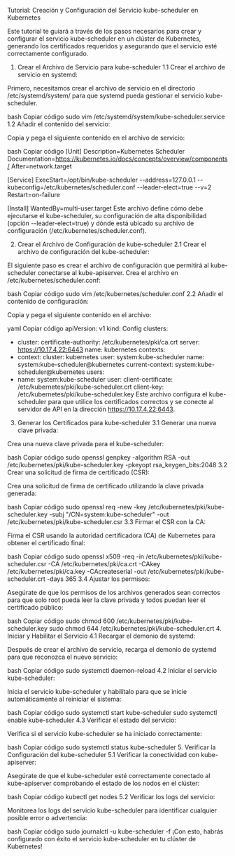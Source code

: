 
Tutorial: Creación y Configuración del Servicio kube-scheduler en Kubernetes

Este tutorial te guiará a través de los pasos necesarios para crear y configurar el servicio kube-scheduler en un clúster de Kubernetes, generando los certificados requeridos y asegurando que el servicio esté correctamente configurado.

1. Crear el Archivo de Servicio para kube-scheduler
1.1 Crear el archivo de servicio en systemd:

Primero, necesitamos crear el archivo de servicio en el directorio /etc/systemd/system/ para que systemd pueda gestionar el servicio kube-scheduler.

bash
Copiar código
sudo vim /etc/systemd/system/kube-scheduler.service
1.2 Añadir el contenido del servicio:

Copia y pega el siguiente contenido en el archivo de servicio:

bash
Copiar código
[Unit]
Description=Kubernetes Scheduler
Documentation=https://kubernetes.io/docs/concepts/overview/components/
After=network.target

[Service]
ExecStart=/opt/bin/kube-scheduler --address=127.0.0.1 --kubeconfig=/etc/kubernetes/scheduler.conf --leader-elect=true --v=2
Restart=on-failure

[Install]
WantedBy=multi-user.target
Este archivo define cómo debe ejecutarse el kube-scheduler, su configuración de alta disponibilidad (opción --leader-elect=true) y dónde está ubicado su archivo de configuración (/etc/kubernetes/scheduler.conf).

2. Crear el Archivo de Configuración de kube-scheduler
2.1 Crear el archivo de configuración del kube-scheduler:

El siguiente paso es crear el archivo de configuración que permitirá al kube-scheduler conectarse al kube-apiserver. Crea el archivo en /etc/kubernetes/scheduler.conf:

bash
Copiar código
sudo vim /etc/kubernetes/scheduler.conf
2.2 Añadir el contenido de configuración:

Copia y pega el siguiente contenido en el archivo:

yaml
Copiar código
apiVersion: v1
kind: Config
clusters:
- cluster:
    certificate-authority: /etc/kubernetes/pki/ca.crt
    server: https://10.17.4.22:6443
  name: kubernetes
contexts:
- context:
    cluster: kubernetes
    user: system:kube-scheduler
  name: system:kube-scheduler@kubernetes
current-context: system:kube-scheduler@kubernetes
users:
- name: system:kube-scheduler
  user:
    client-certificate: /etc/kubernetes/pki/kube-scheduler.crt
    client-key: /etc/kubernetes/pki/kube-scheduler.key
Este archivo configura el kube-scheduler para que utilice los certificados correctos y se conecte al servidor de API en la dirección https://10.17.4.22:6443.

3. Generar los Certificados para kube-scheduler
3.1 Generar una nueva clave privada:

Crea una nueva clave privada para el kube-scheduler:

bash
Copiar código
sudo openssl genpkey -algorithm RSA -out /etc/kubernetes/pki/kube-scheduler.key -pkeyopt rsa_keygen_bits:2048
3.2 Crear una solicitud de firma de certificado (CSR):

Crea una solicitud de firma de certificado utilizando la clave privada generada:

bash
Copiar código
sudo openssl req -new -key /etc/kubernetes/pki/kube-scheduler.key -subj "/CN=system:kube-scheduler" -out /etc/kubernetes/pki/kube-scheduler.csr
3.3 Firmar el CSR con la CA:

Firma el CSR usando la autoridad certificadora (CA) de Kubernetes para obtener el certificado final:

bash
Copiar código
sudo openssl x509 -req -in /etc/kubernetes/pki/kube-scheduler.csr -CA /etc/kubernetes/pki/ca.crt -CAkey /etc/kubernetes/pki/ca.key -CAcreateserial -out /etc/kubernetes/pki/kube-scheduler.crt -days 365
3.4 Ajustar los permisos:

Asegúrate de que los permisos de los archivos generados sean correctos para que solo root pueda leer la clave privada y todos puedan leer el certificado público:

bash
Copiar código
sudo chmod 600 /etc/kubernetes/pki/kube-scheduler.key
sudo chmod 644 /etc/kubernetes/pki/kube-scheduler.crt
4. Iniciar y Habilitar el Servicio
4.1 Recargar el demonio de systemd:

Después de crear el archivo de servicio, recarga el demonio de systemd para que reconozca el nuevo servicio:

bash
Copiar código
sudo systemctl daemon-reload
4.2 Iniciar el servicio kube-scheduler:

Inicia el servicio kube-scheduler y habilítalo para que se inicie automáticamente al reiniciar el sistema:

bash
Copiar código
sudo systemctl start kube-scheduler
sudo systemctl enable kube-scheduler
4.3 Verificar el estado del servicio:

Verifica si el servicio kube-scheduler se ha iniciado correctamente:

bash
Copiar código
sudo systemctl status kube-scheduler
5. Verificar la Configuración del kube-scheduler
5.1 Verificar la conectividad con kube-apiserver:

Asegúrate de que el kube-scheduler esté correctamente conectado al kube-apiserver comprobando el estado de los nodos en el clúster:

bash
Copiar código
kubectl get nodes
5.2 Verificar los logs del servicio:

Monitorea los logs del servicio kube-scheduler para identificar cualquier posible error o advertencia:

bash
Copiar código
sudo journalctl -u kube-scheduler -f
¡Con esto, habrás configurado con éxito el servicio kube-scheduler en tu clúster de Kubernetes!